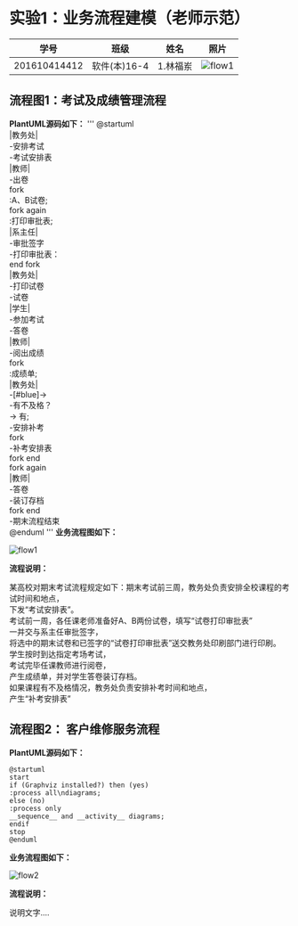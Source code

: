 # 实验1：业务流程建模（老师示范）
|学号|班级|姓名|照片|
|:-------:|:-------------: | :----------:|:---:|
|201610414412|软件(本)16-4|1.林福岽|![flow1](../myself.jpg)|

## 流程图1：考试及成绩管理流程

**PlantUML源码如下：**
'''
@startuml<br>
|教务处|<br>
-安排考试<br>
-考试安排表<br>
|教师|<br>
-出卷<br>
fork<br>
:A、B试卷;<br>
fork again<br>
:打印审批表;<br>
|系主任|<br>
-审批签字<br>
-打印审批表：<br>
end fork<br>
|教务处|<br>
-打印试卷<br>
-试卷<br>
|学生|<br>
-参加考试<br>
-答卷<br>
|教师|<br>
-阅出成绩<br>
fork<br>
:成绩单;<br>
|教务处|<br>
 -[#blue]-><br>
-有不及格？<br>
-> 有;<br>
-安排补考<br>
fork<br>
-补考安排表<br>
fork end<br>
fork again<br>
|教师|<br>
-答卷<br>
-装订存档<br>
fork end<br>
-期末流程结束<br>
@enduml
'''
**业务流程图如下：**

![flow1](flow1.jpg)

**流程说明：**

某高校对期末考试流程规定如下：期末考试前三周，教务处负责安排全校课程的考试时间和地点，<br>
下发“考试安排表”。<br>
考试前一周，各任课老师准备好A、B两份试卷，填写“试卷打印审批表”<br>
一并交与系主任审批签字，<br>
将选中的期末试卷和已签字的“试卷打印审批表”送交教务处印刷部门进行印刷。<br>
学生按时到达指定考场考试，<br>
考试完毕任课教师进行阅卷，<br>
产生成绩单，并对学生答卷装订存档。<br>
如果课程有不及格情况，教务处负责安排补考时间和地点，<br>
产生“补考安排表”<br>

## 流程图2： 客户维修服务流程

**PlantUML源码如下：**

``` flow2
@startuml
start
if (Graphviz installed?) then (yes)
:process all\ndiagrams;
else (no)
:process only
__sequence__ and __activity__ diagrams;
endif
stop
@enduml
```

**业务流程图如下：**

![flow2](flow2.jpg)

**流程说明：**

说明文字....
